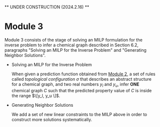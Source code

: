 ** UNDER CONSTRUCTION (2024.2.16) **

# Module 3

Module 3 consists of the stage of solving an MILP formulation for the inverse problem to infer a chemical graph described in Section 6.2, paragraphs "Solving an MILP for the Inverse Problem" and "Generating Neighbor Solutions".

- Solving an MILP for the Inverse Problem
  
  When given a prediction function obtained from [Module 2](HPS/Module_2), a set of rules called *topological configuration* $\sigma$ that describes an abstract structure for a chemical graph, and two real numbers $y_l$ and $y_u$, infer **ONE** chemical graph $C$ such that the predicted property value of $C$ is inside the range $\[y_l, y_u  \]$.

- Generating Neighbor Solutions

  We add a set of new linear constraints to the MILP above in order to construct more solutions systematically.

